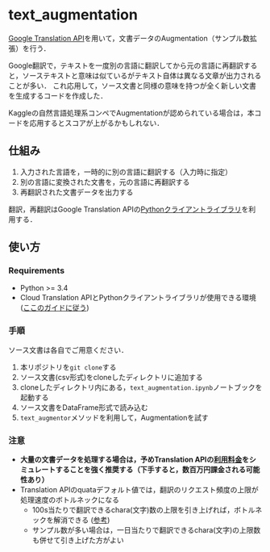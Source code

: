 # text_augmentation

[Google Translation API](https://cloud.google.com/translate/?hl=ja)を用いて，文書データのAugmentation（サンプル数拡張）を行う．

Google翻訳で，テキストを一度別の言語に翻訳してから元の言語に再翻訳すると，ソーステキストと意味は似ているがテキスト自体は異なる文章が出力されることが多い．
これ応用して，ソース文書と同様の意味を持つが全く新しい文書を生成するコードを作成した．

Kaggleの自然言語処理系コンペでAugmentationが認められている場合は，本コードを応用するとスコアが上がるかもしれない．

## 仕組み

1. 入力された言語を，一時的に別の言語に翻訳する（入力時に指定）
2. 別の言語に変換された文書を，元の言語に再翻訳する
3. 再翻訳された文書データを出力する

翻訳，再翻訳はGoogle Translation APIの[Pythonクライアントライブラリ](https://developers.google.com/api-client-library/python/apis/translate/v2)を利用する．


## 使い方

### Requirements
- Python >= 3.4
- Cloud Translation APIとPythonクライアントライブラリが使用できる環境 ([ここのガイドに従う](https://cloud.google.com/translate/docs/quickstart?hl=ja))

### 手順

ソース文書は各自でご用意ください．

1. 本リポジトリを`git clone`する
2. ソース文書(csv形式)をcloneしたディレクトリに追加する
3. cloneしたディレクトリ内にある，`text_augmentation.ipynb`ノートブックを起動する
4. ソース文書をDataFrame形式で読み込む
5. `text_augmentor`メソッドを利用して，Augmentationを試す

### 注意

- **大量の文書データを処理する場合は，予めTranslation APIの[利用料金](https://cloud.google.com/translate/pricing?hl=ja)をシミュレートすることを強く推奨する（下手すると，数百万円課金される可能性あり）**
- Translation APIのquataデフォルト値では，翻訳のリクエスト頻度の上限が処理速度のボトルネックになる
    - 100s当たりで翻訳できるchara(文字)数の上限を引き上げれば，ボトルネックを解消できる ([参考](https://cloud.google.com/translate/limits?hl=ja))
    - サンプル数が多い場合は，一日当たりで翻訳できるchara(文字)の上限数も併せて引き上げた方がよい











